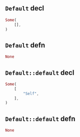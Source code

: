 ## `Default` decl

```rust
Some(
    [],
)
```

## `Default` defn

```rust
None
```

## `Default::default` decl

```rust
Some(
    [
        "Self",
    ],
)
```

## `Default::default` defn

```rust
None
```
